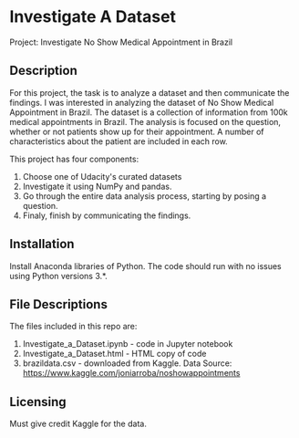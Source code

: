 # Investigate A Dataset

Project: Investigate No Show Medical Appointment in Brazil

## Description

For this project, the task is to analyze a dataset and then communicate the findings. I was interested in analyzing the dataset of No Show Medical Appointment in Brazil. The dataset is a collection of information from 100k medical appointments in Brazil. The analysis is focused on the question, whether or not patients show up for their appointment. A number of characteristics about the patient are included in each row.

This project has four components:
1. Choose one of Udacity's curated datasets
2. Investigate it using NumPy and pandas. 
3. Go through the entire data analysis process, starting by posing a question.
4. Finaly, finish by communicating the findings.

## Installation
Install Anaconda libraries of Python. The code should run with no issues using Python versions 3.*.

## File Descriptions

The files included in this repo are:
1. Investigate_a_Dataset.ipynb - code in Jupyter notebook
2. Investigate_a_Dataset.html - HTML copy of code
3. brazildata.csv - downloaded from Kaggle. Data Source: https://www.kaggle.com/joniarroba/noshowappointments

## Licensing
Must give credit Kaggle for the data.
